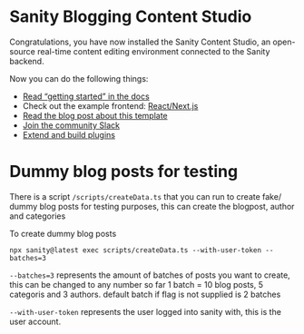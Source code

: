 # Sanity Blogging Content Studio

Congratulations, you have now installed the Sanity Content Studio, an open-source real-time content editing environment connected to the Sanity backend.

Now you can do the following things:

- [Read “getting started” in the docs](https://www.sanity.io/docs/introduction/getting-started?utm_source=readme)
- Check out the example frontend: [React/Next.js](https://github.com/sanity-io/tutorial-sanity-blog-react-next)
- [Read the blog post about this template](https://www.sanity.io/blog/build-your-own-blog-with-sanity-and-next-js?utm_source=readme)
- [Join the community Slack](https://slack.sanity.io/?utm_source=readme)
- [Extend and build plugins](https://www.sanity.io/docs/content-studio/extending?utm_source=readme)


# Dummy blog posts for testing

There is a script `/scripts/createData.ts` that you can run to create fake/ dummy blog posts for testing purposes, this can create the blogpost, author and categories

To create dummy blog posts
```
npx sanity@latest exec scripts/createData.ts --with-user-token --batches=3
```
`--batches=3` represents the amount of batches of posts you want to create, this can be changed to any number so far 1 batch = 10 blog posts, 5 categoris and 3 authors. default batch if flag is not supplied is 2 batches

`--with-user-token` represents the user logged into sanity with, this is the user account.
